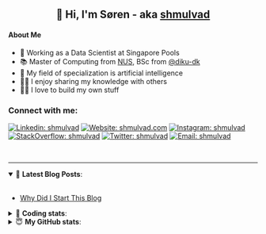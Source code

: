 <h2 align="center">
	👋 Hi, I'm Søren - aka <a href="https://shmulvad.com">shmulvad</a>
</h2>

#### About Me
- 🤖 Working as a Data Scientist at Singapore Pools
- 📚 Master of Computing from [NUS], BSc from [@diku-dk]
- 🧠 My field of specialization is artificial intelligence
- 👨‍🏫 I enjoy sharing my knowledge with others
- 👨‍💻 I love to build my own stuff

### Connect with me:

[![Linkedin: shmulvad](https://img.shields.io/badge/shmulvad-blue?style=flat&logo=Linkedin&logoColor=white)][linkedin]
[![Website: shmulvad.com](https://img.shields.io/badge/shmulvad.com-47CCCC?&style=flat&logo=Google-Chrome&logoColor=white)][website]
[![Instagram: shmulvad](https://img.shields.io/badge/-@shmulvad-purple?style=flat&logo=Instagram&logoColor=white)][instagram]
[![StackOverflow: shmulvad](https://img.shields.io/badge/shmulvad-FE7A16?style=flat&logo=stack-overflow&logoColor=white)][stackOverflow]
[![Twitter: shmulvad](https://img.shields.io/badge/@shmulvad-1ca0f1?style=flat&logo=twitter&logoColor=white)][twitter]
[![Email: shmulvad](https://img.shields.io/badge/shmulvad-D14836?style=flat&logo=gmail&logoColor=white)][mail]

<br />

---

<details open>
 <summary>📕 <b>Latest Blog Posts</b>: </summary>

<br>

<!-- BLOG-POST-LIST:START -->
- [Why Did I Start This Blog](https://shmulvad.com/blog/why-did-start-this-blog)
<!-- BLOG-POST-LIST:END -->

</details>

<!-- --- -->

<details>
 <summary>🤖 <b>Coding stats</b>: </summary>

<br>

NOTE: Doesn't track coding at work or work done in environments such as Jupyter Notebooks.

<!--START_SECTION:waka-->
![Code Time](http://img.shields.io/badge/Code%20Time-1%2C692%20hrs%2027%20mins-blue)

**I'm a Night 🦉** 

```text
🌞 Morning    58 commits     ██░░░░░░░░░░░░░░░░░░░░░░░   7.55% 
🌆 Daytime    226 commits    ███████░░░░░░░░░░░░░░░░░░   29.43% 
🌃 Evening    312 commits    ██████████░░░░░░░░░░░░░░░   40.62% 
🌙 Night      172 commits    █████░░░░░░░░░░░░░░░░░░░░   22.4%

```


📊 **This Week I Spent My Time On** 

```text
💬 Programming Languages: 
Python                   8 hrs 53 mins       ███████████████████░░░░░░   78.78% 
Other                    53 mins             ██░░░░░░░░░░░░░░░░░░░░░░░   7.94% 
JavaScript               52 mins             ██░░░░░░░░░░░░░░░░░░░░░░░   7.74% 
HTML                     16 mins             ░░░░░░░░░░░░░░░░░░░░░░░░░   2.43% 
Bash                     15 mins             ░░░░░░░░░░░░░░░░░░░░░░░░░   2.36%

🔥 Editors: 
VS Code                  10 hrs 23 mins      ███████████████████████░░   92.06% 
Zsh                      53 mins             ██░░░░░░░░░░░░░░░░░░░░░░░   7.94%

🐱‍💻 Projects: 
hit-locator              6 hrs 40 mins       ██████████████░░░░░░░░░░░   59.08% 
overvaagning-admin       4 hrs 22 mins       █████████░░░░░░░░░░░░░░░░   38.68% 
Terminal                 14 mins             ░░░░░░░░░░░░░░░░░░░░░░░░░   2.14% 
Unknown Project          0 secs              ░░░░░░░░░░░░░░░░░░░░░░░░░   0.1%

```


 Last Updated on 09/01/2023 18:43:17 UTC
<!--END_SECTION:waka-->

</details>

<!-- --- -->

<details>
 <summary>😇 <b>My GitHub stats</b>: </summary>

<br>

<img align="left" alt="shmulvad's Github Stats" src="https://github-readme-stats.vercel.app/api?username=shmulvad&show_icons=true&hide_border=true" />

</details>



[website]: https://shmulvad.com
[twitter]: https://twitter.com/shmulvad
[linkedin]: https://linkedin.com/in/shmulvad
[instagram]: https://instagram.com/shmulvad
[stackOverflow]: https://stackoverflow.com/users/9248793/shmulvad
[mail]: mailto:shmulvad@gmail.com
[@diku-dk]: https://github.com/diku-dk
[github]: https://github.com/shmulvad
[NUS]: https://www.nus.edu.sg